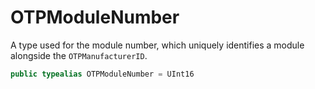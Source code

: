 # OTPModuleNumber

A type used for the module number, which uniquely identifies a module alongside the `OTPManufacturerID`.

``` swift
public typealias OTPModuleNumber = UInt16
```
